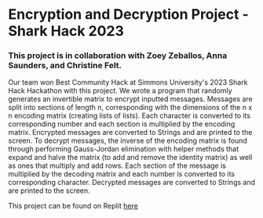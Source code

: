 # Encryption and Decryption Project - Shark Hack 2023
### This project is in collaboration with Zoey Zeballos, Anna Saunders, and Christine Felt.
Our team won Best Community Hack at Simmons University's 2023 Shark Hack Hackathon with this project. We wrote a program that randomly generates an invertible matrix to encrypt inputted messages. Messages are split into sections of length n, corresponding with the dimensions of the n x n encoding matrix (creating lists of lists). Each character is converted to its corresponding number and each section is multiplied by the encoding matrix. Encrypted messages are converted to Strings and are printed to the screen. To decrypt messages, the inverse of the encoding matrix is found through performing Gauss-Jordan elimination with helper methods that expand and halve the matrix (to add and remove the identity matrix) as well as ones that multiply and add rows. Each section of the message is multiplied by the decoding matrix and each number is converted to its corresponding character. Decrypted messages are converted to Strings and are printed to the screen.

This project can be found on Replit [here](https://replit.com/@ChristineFelt/Encryption?from=notifications#Alphanum.py)
